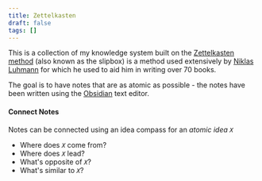 ```yaml
---
title: Zettelkasten
draft: false
tags: []
---
```


This is a collection of my knowledge system built on the [Zettelkasten method](https://Zettelkasten.de/) (also known as the slipbox) is a method used extensively by [Niklas Luhmann](https://en.wikipedia.org/wiki/Niklas_Luhmann) for which he used to aid him in writing over 70 books.

The goal is to have notes that are as atomic as possible - the notes have been written using the [Obsidian](https://obsidian.md/) text editor.

#### Connect Notes

Notes can be connected using an idea compass for an _atomic idea `X`_

- Where does _`X`_ come from?
- Where does _`X`_ lead?
- What's opposite of _`X`_?
- What's similar to _`X`_?
